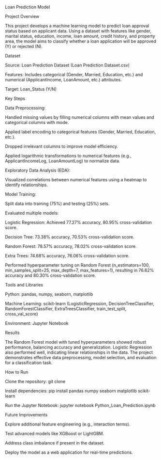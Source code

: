 Loan Prediction Model

Project Overview

This project develops a machine learning model to predict loan approval status based on applicant data. Using a dataset with features like gender, marital status, education, income, loan amount, credit history, and property area, the model aims to classify whether a loan application will be approved (Y) or rejected (N).

Dataset





Source: Loan Prediction Dataset (Loan Prediction Dataset.csv)



Features: Includes categorical (Gender, Married, Education, etc.) and numerical (ApplicantIncome, LoanAmount, etc.) attributes.



Target: Loan_Status (Y/N)

Key Steps





Data Preprocessing:





Handled missing values by filling numerical columns with mean values and categorical columns with mode.



Applied label encoding to categorical features (Gender, Married, Education, etc.).



Dropped irrelevant columns to improve model efficiency.



Applied logarithmic transformations to numerical features (e.g., ApplicantIncomeLog, LoanAmountLog) to normalize data.



Exploratory Data Analysis (EDA):





Visualized correlations between numerical features using a heatmap to identify relationships.



Model Training:





Split data into training (75%) and testing (25%) sets.



Evaluated multiple models:





Logistic Regression: Achieved 77.27% accuracy, 80.95% cross-validation score.



Decision Tree: 73.38% accuracy, 70.53% cross-validation score.



Random Forest: 78.57% accuracy, 78.02% cross-validation score.



Extra Trees: 74.68% accuracy, 76.06% cross-validation score.



Performed hyperparameter tuning on Random Forest (n_estimators=100, min_samples_split=25, max_depth=7, max_features=1), resulting in 76.62% accuracy and 80.30% cross-validation score.

Tools and Libraries





Python: pandas, numpy, seaborn, matplotlib



Machine Learning: scikit-learn (LogisticRegression, DecisionTreeClassifier, RandomForestClassifier, ExtraTreesClassifier, train_test_split, cross_val_score)



Environment: Jupyter Notebook

Results

The Random Forest model with tuned hyperparameters showed robust performance, balancing accuracy and generalization. Logistic Regression also performed well, indicating linear relationships in the data. The project demonstrates effective data preprocessing, model selection, and evaluation for a classification task.

How to Run





Clone the repository: git clone <repo-link>



Install dependencies: pip install pandas numpy seaborn matplotlib scikit-learn



Run the Jupyter Notebook: jupyter notebook Python_Loan_Prediction.ipynb

Future Improvements





Explore additional feature engineering (e.g., interaction terms).



Test advanced models like XGBoost or LightGBM.



Address class imbalance if present in the dataset.



Deploy the model as a web application for real-time predictions.
